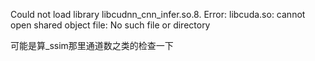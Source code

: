 Could not load library libcudnn_cnn_infer.so.8. Error: libcuda.so: cannot open shared object file: No such file or directory

可能是算_ssim那里通道数之类的检查一下